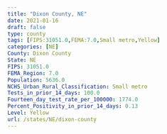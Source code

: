 ```yaml
---
title: "Dixon County, NE"
date: 2021-01-16
draft: false
type: county
tags: [FIPS:31051.0,FEMA:7.0,Small metro,Yellow]
categories: [NE]
County: Dixon County
State: NE
FIPS: 31051.0
FEMA_Region: 7.0
Population: 5636.0
NCHS_Urban_Rural_Classification: Small metro
Tests_in_prior_14_days: 100.0
Fourteen_day_test_rate_per_100000: 1774.0
Percent_Positivity_in_prior_14_days: 0.13
Level: Yellow
url: /states/NE/dixon-county
---
```



